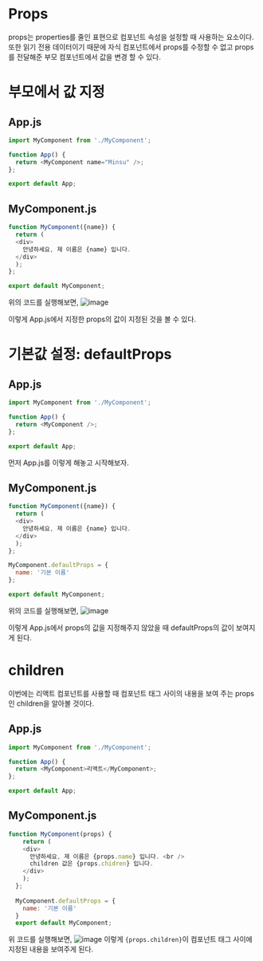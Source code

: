 # **Props**

props는 properties를 줄인 표현으로 컴포넌트 속성을 설정할 때 사용하는 요소이다.  
또한 읽기 전용 데이터이기 때문에 자식 컴포넌트에서 props를 수정할 수 없고 props를 전달해준 부모 컴포넌트에서 값을 변경 할 수 있다.

# **부모에서 값 지정**

## App.js
```javascript
import MyComponent from './MyComponent';

function App() {
  return <MyComponent name="Minsu" />;
};

export default App;
```

## MyComponent.js
```javascript
function MyComponent({name}) {
  return (
  <div>
    안녕하세요, 제 이름은 {name} 입니다.
  </div>
  );
};

export default MyComponent;
```
위의 코드를 실행해보면, 
![image](https://user-images.githubusercontent.com/104071568/235654922-a4a481e1-0e3e-4b6a-a558-835d8ed2fa1d.png)

이렇게 App.js에서 지정한 props의 값이 지정된 것을 볼 수 있다.

# 기본값 설정: defaultProps

## App.js
```javascript
import MyComponent from './MyComponent';

function App() {
  return <MyComponent />;
};

export default App;
```
먼저 App.js를 이렇게 해놓고 시작해보자. 
## MyComponent.js
```javascript
function MyComponent({name}) {
  return (
  <div>
    안녕하세요, 제 이름은 {name} 입니다.
  </div>
  );
};

MyComponent.defaultProps = {
  name: '기본 이름'
};

export default MyComponent;
```
위의 코드를 실행해보면, 
![image](https://user-images.githubusercontent.com/104071568/235655737-21115e3c-ab9b-461b-ac12-fa1e43a9ac58.png)

이렇게 App.js에서 props의 값을 지정해주지 않았을 때 defaultProps의 값이 보여지게 된다.

# children
이번에는 리액트 컴포넌트를 사용할 때 컴포넌트 태그 사이의 내용을 보여 주는 props 인 children을 알아볼 것이다.

## App.js
```javascript
import MyComponent from './MyComponent';

function App() {
  return <MyComponent>리액트</MyComponent>;
};

export default App;
```

## MyComponent.js
```javascript
function MyComponent(props) {
    return (
    <div>
      안녕하세요, 제 이름은 {props.name} 입니다. <br />
      children 값은 {props.chidren} 입니다.
    </div>
    );
  };
  
  MyComponent.defaultProps = {
    name: '기본 이름'
  }
  export default MyComponent;
```
위 코드를 실행해보면, 
![image](https://user-images.githubusercontent.com/104071568/235657439-ba105b1e-93cb-438d-88f3-13c42aadbd70.png)
이렇게 `{props.children}`이 컴포넌트 태그 사이에 지정된 내용을 보여주게 된다.
